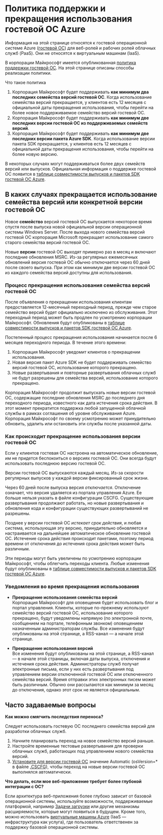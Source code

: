 <properties 
   pageTitle="Руководство по политике поддержки и прекращения использования гостевой ОС Azure | Azure" 
   description="Содержит сведения о поддерживаемой корпорацией Майкрософт гостевой ОС, которая используется облачными службами." 
   services="cloud-services" 
   documentationCenter="na" 
   authors="Thraka" 
   manager="timlt" 
   editor=""/>

<tags
   ms.service="cloud-services"
   ms.devlang="na"
   ms.topic="article"
   ms.tgt_pltfrm="na"
   ms.workload="tbd" 
   ms.date="05/19/2015"
   ms.author="adegeo"/>

# Политика поддержки и прекращения использования гостевой ОС Azure
Информация на этой странице относятся к гостевой операционной системе Azure ([гостевой ОС](https://msdn.microsoft.com/library/azure/ff729422.aspx)) для веб-ролей и рабочих ролей облачных служб (PaaS). Они не относятся к виртуальным машинам (IaaS).

В корпорации Майкрософт имеется опубликованная [политика поддержки гостевой ОС](http://support.microsoft.com/gp/azure-cloud-lifecycle-faq). На этой странице описаны способы реализации политики.

Что такое политика

1. Корпорация Майкрософт будет поддерживать **как минимум два последних семейства версий гостевой ОС**. Когда использование семейства версий прекращается, у клиентов есть 12 месяцев с официальной даты прекращения использования, чтобы перейти на более новое поддерживаемое семейство версий гостевой ОС.
2. Корпорация Майкрософт будет поддерживать **как минимум две последних версии гостевой ОС из поддерживаемых семейств версий**. 
3. Корпорация Майкрософт будет поддерживать **как минимум две последних версии пакета Azure SDK**. Когда использование версии пакета SDK прекращается, у клиентов есть 12 месяцев с официальной даты прекращения использования, чтобы перейти на более новую версию. 

В некоторых случаях могут поддерживаться более двух семейств версий или выпусков. Официальная информация о поддержке гостевой ОС появится в [таблице совместимости выпусков и пакетов SDK гостевой ОС Azure](cloud-services-guestos-update-matrix.md).


## В каких случаях прекращается использование семейства версий или конкретной версии гостевой ОС 


Новое **семейство** версий гостевой ОС выпускается некоторое время спустя после выпуска новой официальной версии операционной системы Windows Server. После выхода нового семейства версий гостевой ОС корпорация Microsoft прекращает использование самого старого семейства версий гостевой ОС.

Новые **версии** гостевой ОС выходят примерно раз в месяц и включают последние обновления MSRC. Из-за регулярных ежемесячных обновлений версия гостевой ОС обычно отключается через 60 дней после своего выпуска. При этом как минимум две версии гостевой ОС из каждого семейства версий доступны для использования.

### Процесс прекращения использования семейства версий гостевой ОС 


После объявления о прекращении использования клиентам предоставляется 12-месячный переходный период, прежде чем старое семейство версий будет официально исключено из обслуживания. Этот переходный период может быть продлен по усмотрению корпорации Майкрософт. Обновления будут опубликованы в [таблице совместимости выпусков и пакетов SDK гостевой ОС Azure](cloud-services-guestos-update-matrix.md).

Постепенный процесс прекращения использования начинается после 6 месяцев переходного периода. В течение этого времени:

1. Корпорация Майкрософт уведомит клиентов о прекращении использования. 
2. Новая версия пакет Azure SDK не будет поддерживать семейство версий гостевой ОС, использование которого прекращено.
3. Новые развертывания и повторные развертывания облачных служб не будут разрешены для семейства версий, использование которого прекращено.

Корпорация Майкрософт продолжит выпускать новые версии гостевой ОС, содержащие последние обновления MSRC до последнего дня переходного периода, известного как дата истечения срока действия. В этот момент прекратится поддержка любой запущенной облачной службы в рамках соглашения об уровне обслуживания Azure. Корпорация Майкрософт по своему усмотрению может принудительно обновить, удалить или остановить эти службы после указанной даты.



### Как происходит прекращение использования версии гостевой ОС 
Если у клиентов гостевая ОС настроена на автоматическое обновление, им не придется беспокоиться о версиях гостевой ОС. Они всегда будут использовать последнюю версию гостевой ОС.

Версии гостевой ОС выпускаются каждый месяц. Из-за скорости регулярных выпусков у каждой версии фиксированный срок жизни.

Через 60 дней после выпуска версия *отключается*. Отключение означает, что версия удаляется из портала управления Azure. Ее больше нельзя указать в файле конфигурации CSCFG. Существующие развертывания продолжают работать, но новые развертывания и обновления кода и конфигурации существующих развертываний не разрешены.

Позднее у версии гостевой ОС *истекает срок действия*, и любая система, использующая эту версию, принудительно обновляется и настраивается на дальнейшее автоматическое обновление гостевой ОС. Истечение срока действия происходит пакетами, поэтому период времени от отключения до истечения срока действия может быть различным.

Эти периоды могут быть увеличены по усмотрению корпорации Майкрософт, чтобы облегчить переходы клиента. Любые изменения будут опубликованы в [таблице совместимости выпусков и пакетов SDK гостевой ОС Azure](cloud-services-guestos-update-matrix.md).



### Уведомления во время прекращения использования 

* **Прекращение использования семейства версий** <br>Корпорация Майкрософт для оповещения будет использовать блог и портал управления. Клиенты, которые по-прежнему используют семейство версий гостевой ОС, использование которого прекращено, будут уведомлены напрямую (по электронной почте, сообщением на портале, телефонным звонком) оповещением назначенным администраторам службы. Все изменения будут опубликованы на этой странице, а RSS-канал — а начале этой странице. 


* **Прекращение использования версий** <br>Все изменения будут опубликованы на этой странице, а RSS-канал — в начале этой страницы, включая даты выпуска, отключения и истечения срока действия. Администраторы служб получат электронные письма, если у них есть развертывания под управлением версии отключенной гостевой ОС или отключенного семейства версий. Время отправки этих электронных писем может быть различным. Обычно они рассылаются как минимум за месяц до отключения, однако этот срок не является официальным.


## Часто задаваемые вопросы

**Как можно смягчить последствия переноса?**

Следует использовать гостевую ОС последнего семейства версий для разработки облачных служб.

1. Начните планировать переход на новое семейство версий раньше. 
2. Настройте временные тестовые развертывания для проверки облачных служб, работающих под управлением нового семейства версий. 
3. [Установите для версии гостевой ОС](https://msdn.microsoft.com/library/azure/gg433101.aspx) значение Automatic (osVersion=* в файле [.CSCFG](https://msdn.microsoft.com/library/azure/gg456324.aspx)), чтобы переход на новые версии гостевой ОС выполнялся автоматически.

**Что делать, если мое веб-приложение требует более глубокой интеграции с ОС?**

Если архитектура веб-приложения более глубоко зависит от базовой операционной системы, используйте возможности, поддерживаемые платформой, например [Задачи загрузки](https://msdn.microsoft.com/library/windowsazure/gg456327.aspx) или другие механизмы расширяемости, которые могут появиться в будущем. Кроме того, можно использовать [виртуальные машины Azure](http://azure.microsoft.com/documentation/scenarios/virtual-machines/) (IaaS — инфраструктура как услуга), где пользователь ответственен за поддержку базовой операционной системы.
 

<!---HONumber=August15_HO6-->